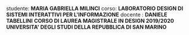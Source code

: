 studente: **MARIA GABRIELLA MILINCI**
corso: **LABORATORIO DESIGN DI SISTEMI INTERATTIVI PER L'INFORMAZIONE**
docente : **DANIELE TABELLINI**
**CORSO DI LAUREA MAGISTRALE IN DESIGN 2019/2020**
**UNIVERSITA' DEGLI STUDI DELLA REPUBBLICA DI SAN MARINO**
